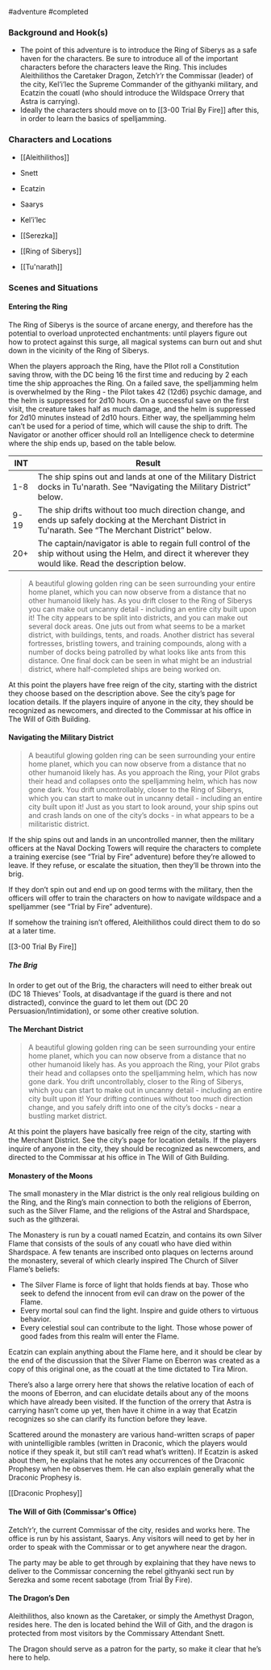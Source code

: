  #adventure #completed 

### Background and Hook(s)

- The point of this adventure is to introduce the Ring of Siberys as a safe haven for the characters. Be sure to introduce all of the important characters before the characters leave the Ring. This includes Aleithilithos the Caretaker Dragon, Zetch’r’r the Commissar (leader) of the city, Kel’i’lec the Supreme Commander of the githyanki military, and Ecatzin the couatl (who should introduce the Wildspace Orrery that Astra is carrying).
- Ideally the characters should move on to [[3-00  Trial By Fire]] after this, in order to learn the basics of spelljamming.

### Characters and Locations

- [[Aleithilithos]]
- Snett
- Ecatzin
- Saarys
- Kel’i’lec
- [[Serezka]]

- [[Ring of Siberys]]
- [[Tu'narath]]

### Scenes and Situations

#### Entering the Ring

The Ring of Siberys is the source of arcane energy, and therefore has the potential to overload unprotected enchantments: until players figure out how to protect against this surge, all magical systems can burn out and shut down in the vicinity of the Ring of Siberys.

When the players approach the Ring, have the PIlot roll a Constitution saving throw, with the DC being 16 the first time and reducing by 2 each time the ship approaches the Ring. On a failed save, the spelljamming helm is overwhelmed by the Ring - the Pilot takes 42 (12d6) psychic damage, and the helm is suppressed for 2d10 hours. On a successful save on the first visit, the creature takes half as much damage, and the helm is suppressed for 2d10 minutes instead of 2d10 hours. Either way, the spelljamming helm can’t be used for a period of time, which will cause the ship to drift. The Navigator or another officer should roll an Intelligence check to determine where the ship ends up, based on the table below.

| INT  | Result                                                                                                                                                       |
| ---- | ------------------------------------------------------------------------------------------------------------------------------------------------------------ |
| 1-8  | The ship spins out and lands at one of the Military District docks in Tu'narath. See “Navigating the Military District” below.                               |
| 9-19 | The ship drifts without too much direction change, and ends up safely docking at the Merchant District in Tu'narath. See “The Merchant District” below.      |
| 20+  | The captain/navigator is able to regain full control of the ship without using the Helm, and direct it wherever they would like. Read the description below. |

> A beautiful glowing golden ring can be seen surrounding your entire home planet, which you can now observe from a distance that no other humanoid likely has. As you drift closer to the Ring of Siberys you can make out uncanny detail - including an entire city built upon it! The city appears to be split into districts, and you can make out several dock areas. One juts out from what seems to be a market district, with buildings, tents, and roads. Another district has several fortresses, bristling towers, and training compounds, along with a number of docks being patrolled by what looks like ants from this distance. One final dock can be seen in what might be an industrial district, where half-completed ships are being worked on.

At this point the players have free reign of the city, starting with the district they choose based on the description above. See the city’s page for location details. If the players inquire of anyone in the city, they should be recognized as newcomers, and directed to the Commissar at his office in The Will of Gith Building.

#### Navigating the Military District

> A beautiful glowing golden ring can be seen surrounding your entire home planet, which you can now observe from a distance that no other humanoid likely has. As you approach the Ring, your Pilot grabs their head and collapses onto the spelljamming helm, which has now gone dark. You drift uncontrollably, closer to the Ring of Siberys, which you can start to make out in uncanny detail - including an entire city built upon it! Just as you start to look around, your ship spins out and crash lands on one of the city’s docks - in what appears to be a militaristic district.

If the ship spins out and lands in an uncontrolled manner, then the military officers at the Naval Docking Towers will require the characters to complete a training exercise (see “Trial by Fire” adventure) before they’re allowed to leave. If they refuse, or escalate the situation, then they’ll be thrown into the brig.

If they don’t spin out and end up on good terms with the military, then the officers will offer to train the characters on how to navigate wildspace and a spelljammer (see “Trial by Fire” adventure).

If somehow the training isn’t offered, Aleithilithos could direct them to do so at a later time.

[[3-00  Trial By Fire]]

##### The Brig

In order to get out of the Brig, the characters will need to either break out (DC 18 Thieves’ Tools, at disadvantage if the guard is there and not distracted), convince the guard to let them out (DC 20 Persuasion/Intimidation), or some other creative solution.

#### The Merchant District

> A beautiful glowing golden ring can be seen surrounding your entire home planet, which you can now observe from a distance that no other humanoid likely has. As you approach the Ring, your Pilot grabs their head and collapses onto the spelljamming helm, which has now gone dark. You drift uncontrollably, closer to the Ring of Siberys, which you can start to make out in uncanny detail - including an entire city built upon it! Your drifting continues without too much direction change, and you safely drift into one of the city’s docks - near a bustling market district.

At this point the players have basically free reign of the city, starting with the Merchant District. See the city’s page for location details. If the players inquire of anyone in the city, they should be recognized as newcomers, and directed to the Commissar at his office in The Will of Gith Building.

#### Monastery of the Moons

The small monastery in the Mlar district is the only real religious building on the Ring, and the Ring’s main connection to both the religions of Eberron, such as the Silver Flame, and the religions of the Astral and Shardspace, such as the githzerai.

The Monastery is run by a couatl named Ecatzin, and contains its own Silver Flame that consists of the souls of any couatl who have died within Shardspace. A few tenants are inscribed onto plaques on lecterns around the monastery, several of which clearly inspired The Church of Silver Flame’s beliefs:

- The Silver Flame is force of light that holds fiends at bay. Those who seek to defend the innocent from evil can draw on the power of the Flame.
- Every mortal soul can find the light. Inspire and guide others to virtuous behavior.
- Every celestial soul can contribute to the light. Those whose power of good fades from this realm will enter the Flame.

Ecatzin can explain anything about the Flame here, and it should be clear by the end of the discussion that the Silver Flame on Eberron was created as a copy of this original one, as the couatl at the time dictated to Tira Miron.

There’s also a large orrery here that shows the relative location of each of the moons of Eberron, and can elucidate details about any of the moons which have already been visited. If the function of the orrery that Astra is carrying hasn’t come up yet, then have it chime in a way that Ecatzin recognizes so she can clarify its function before they leave.

Scattered around the monastery are various hand-written scraps of paper with unintelligible rambles (written in Draconic, which the players would notice if they speak it, but still can’t read what’s written). If Ecatzin is asked about them, he explains that he notes any occurrences of the Draconic Prophesy when he observes them. He can also explain generally what the Draconic Prophesy is.

[[Draconic Prophesy]]

#### The Will of Gith (Commissar's Office)

Zetch’r’r, the current Commissar of the city, resides and works here. The office is run by his assistant, Saarys. Any visitors will need to get by her in order to speak with the Commissar or to get anywhere near the dragon.

The party may be able to get through by explaining that they have news to deliver to the Commissar concerning the rebel githyanki sect run by Serezka and some recent sabotage (from Trial By Fire).

#### The Dragon’s Den

Aleithilithos, also known as the Caretaker, or simply the Amethyst Dragon, resides here. The den is located behind the Will of Gith, and the dragon is protected from most visitors by the Commissary Attendant Snett.

The Dragon should serve as a patron for the party, so make it clear that he’s here to help.
